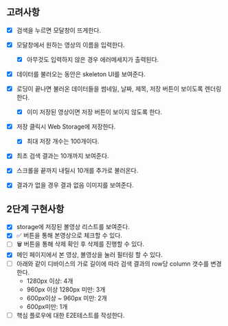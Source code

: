 ## 고려사항

- [x] 검색을 누르면 모달창이 뜨게한다.
- [x] 모달창에서 원하는 영상의 이름을 입력한다.
  - [x] 아무것도 입력하지 않은 경우 에러메세지가 출력된다.
- [x] 데이터를 불러오는 동안은 skeleton UI를 보여준다.
- [x] 로딩이 끝나면 불러온 데이터들을 썸네일, 날짜, 제목, 저장 버튼이 보이도록 렌더링한다.
  - [x] 이미 저장된 영상이면 저장 버튼이 보이지 않도록 한다.
- [x] 저장 클릭시 Web Storage에 저장한다.
  - [x] 최대 저장 개수는 100개이다.
- [x] 최초 검색 결과는 10개까지 보여준다.
- [x] 스크롤을 끝까지 내릴시 10개를 추가로 불러온다.
- [x] 결과가 없을 경우 결과 없음 이미지를 보여준다.


## 2단계 구현사항

- [x] storage에 저장된 볼영상 리스트를 보여준다.
- [x] ✅ 버튼을 통해 본영상으로 체크할 수 있다.
- [ ] 🗑️ 버튼을 통해 삭제 확인 후 삭제를 진행할 수 있다.
- [x] 메인 페이지에서 본 영상, 볼영상을 눌러 필터링 할 수 있다.
- [ ] 아래와 같이 디바이스의 가로 길이에 따라 검색 결과의 row당 column 갯수를 변경한다.
  - 1280px 이상: 4개
  - 960px 이상 1280px 미만: 3개
  - 600px이상 ~ 960px 미만: 2개
  - 600px미만: 1개
- [ ] 핵심 플로우에 대한 E2E테스트를 작성한다.